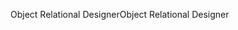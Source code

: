 <span data-ttu-id="d7ef6-101">Object Relational Designer</span><span class="sxs-lookup"><span data-stu-id="d7ef6-101">Object Relational Designer</span></span>